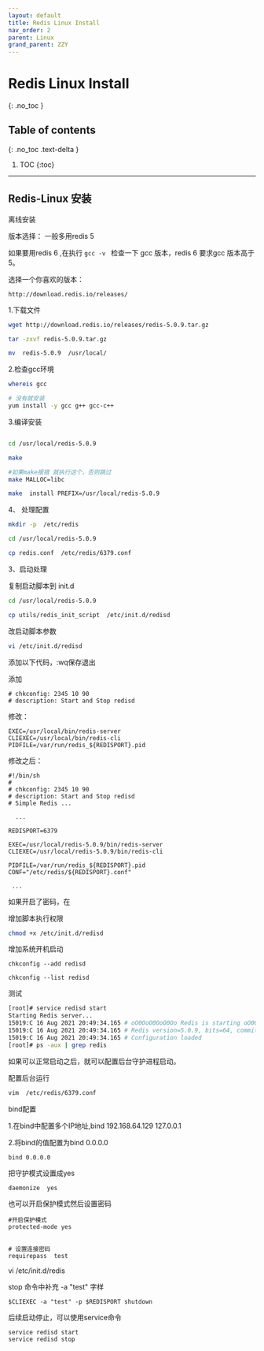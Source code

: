 ```yaml
---
layout: default
title: Redis Linux Install
nav_order: 2
parent: Linux
grand_parent: ZZY
---
```


# Redis Linux Install
{: .no_toc }

## Table of contents
{: .no_toc .text-delta }

1. TOC
{:toc}

---


## Redis-Linux 安装


离线安装

版本选择： 一般多用redis 5

如果要用redis 6 ,在执行 `gcc -v ` 检查一下 gcc 版本，redis 6 要求gcc 版本高于5。

选择一个你喜欢的版本：

```
http://download.redis.io/releases/
```

1.下载文件

```bash
wget http://download.redis.io/releases/redis-5.0.9.tar.gz

tar -zxvf redis-5.0.9.tar.gz

mv  redis-5.0.9  /usr/local/
```


2.检查gcc环境

```bash
whereis gcc

# 没有就安装
yum install -y gcc g++ gcc-c++
```


3.编译安装

```bash

cd /usr/local/redis-5.0.9

make

#如果make报错 就执行这个，否则跳过 
make MALLOC=libc

make  install PREFIX=/usr/local/redis-5.0.9

```



4、 处理配置

```bash
mkdir -p  /etc/redis

cd /usr/local/redis-5.0.9

cp redis.conf  /etc/redis/6379.conf
```



3、启动处理


复制启动脚本到 init.d
```bash
cd /usr/local/redis-5.0.9

cp utils/redis_init_script  /etc/init.d/redisd
```

改启动脚本参数

```bash
vi /etc/init.d/redisd
```


添加以下代码，:wq保存退出

添加
```
# chkconfig: 2345 10 90
# description: Start and Stop redisd
```

修改：
```
EXEC=/usr/local/bin/redis-server
CLIEXEC=/usr/local/bin/redis-cli
PIDFILE=/var/run/redis_${REDISPORT}.pid
```

修改之后：

```
#!/bin/sh
#
# chkconfig: 2345 10 90
# description: Start and Stop redisd
# Simple Redis ...

  ...

REDISPORT=6379

EXEC=/usr/local/redis-5.0.9/bin/redis-server
CLIEXEC=/usr/local/redis-5.0.9/bin/redis-cli

PIDFILE=/var/run/redis_${REDISPORT}.pid
CONF="/etc/redis/${REDISPORT}.conf"

 ...

```

如果开启了密码，在


增加脚本执行权限

```bash
chmod +x /etc/init.d/redisd
```

增加系统开机启动

```
chkconfig --add redisd

chkconfig --list redisd
```



测试
```bash
[root]# service redisd start
Starting Redis server...
15019:C 16 Aug 2021 20:49:34.165 # oO0OoO0OoO0Oo Redis is starting oO0OoO0OoO0Oo
15019:C 16 Aug 2021 20:49:34.165 # Redis version=5.0.9, bits=64, commit=00000000, modified=0, pid=15019, just started
15019:C 16 Aug 2021 20:49:34.165 # Configuration loaded
[root]# ps -aux | grep redis
```


如果可以正常启动之后，就可以配置后台守护进程启动。

配置后台运行

```bash
vim  /etc/redis/6379.conf
````

bind配置

  1.在bind中配置多个IP地址,bind 192.168.64.129 127.0.0.1

  2.将bind的值配置为bind 0.0.0.0

```
bind 0.0.0.0
```

把守护模式设置成yes

```
daemonize  yes
```

也可以开启保护模式然后设置密码

```
#开启保护模式
protected-mode yes


# 设置连接密码
requirepass  test
```
vi /etc/init.d/redis

stop 命令中补充 -a "test" 字样
```
$CLIEXEC -a "test" -p $REDISPORT shutdown
```

后续启动停止，可以使用service命令

```bash
service redisd start
service redisd stop
```


